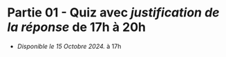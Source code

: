 # Partie 01 - Quiz avec *justification de la réponse* de 17h à 20h

- *Disponible le 15 Octobre 2024.* à 17h
